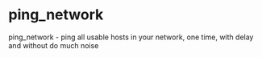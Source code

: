 # ping_network
ping_network - ping all usable hosts in your network, one time, with delay and without do much noise

